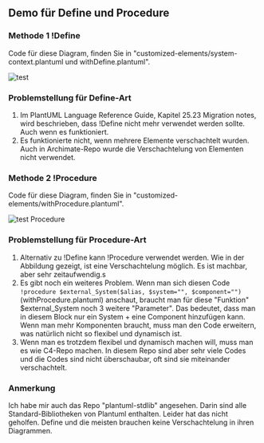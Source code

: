 ## Demo für Define und Procedure
### Methode 1 !Define
Code für diese Diagram, finden Sie in "customized-elements/system-context.plantuml und withDefine.plantuml".

![test](https://www.plantuml.com/plantuml/png/lPPTRvim58Rl_IlEwAIKY4HgBgS6DThINKsh-d4TkN0WgCP6jgEGTVtlEoQ40cscRT7mHKJiSzxtiGq-lZAMQxl91LWqbZ7pbCc2Qvw3niXocGg4PmRKhfMqTtP7_wNIEHViXR7HKc2EqYBx46EIIOIxdR6Od-EAYuoR070b-2CAloNdZSTrxtZimUNbFYKCWHkey-0iIP9P53MoozAYbboi_a7_a0j_OhIFMTr5gi23Iqzy7m9LY7DegS6P895fpCqQuqRpiyeB9McP_WgxoUe2DyHiT8k2sqn9iyuAqxXHx-h1E7YZDZh2nS6HDZf5k-W0k8SuSn2aC_Sy7pffxT6k0dmYn8t1CFHgAQz3y8LRdWYr7G8ZhhsEiTnMZqEGwChf6CVt0ZMtWu2elTKnacM9qMOO4jnR7NrFi11gDyXRKZaTtPkj76HVjl8OmJSkiuJEu24myjghpTA1-VyGxo_2LvJquehiHtMm4SMrLhcpkLUDQsLKGxup780t-HbwVky8E5bqEdsZMXtH9Zj5TJoPz4GNQQenFGbLLQ9i52iqqi9MwISsWjf4A9d2KjhCxjxK8_T0nKrZ9LTULBypdv9RTMe-FsoT-xph-4wHUgO4rx0yRwdqQrqv-srzBY-QKZU25yUFCdwT0atl8_Pk1VVRp58FJRr_N-01tF3T3HS-gtiU0sZ2EqK_yjbhmOu3gjxIQYL4fNiehgGNqKAlKGZb1J2TXZxhVCGKG0uUBRs8sm4kcJ99rtCNBXgQJ6Z8jIkQ7rt4VW40 "test")

### Problemstellung für Define-Art
1. Im PlantUML Language Reference Guide, Kapitel 25.23 Migration notes, wird beschrieben, dass !Define nicht mehr verwendet werden sollte. Auch wenn es funktioniert.
2. Es funktionierte nicht, wenn mehrere Elemente verschachtelt wurden. Auch in Archimate-Repo wurde die Verschachtelung von Elementen nicht verwendet.

### Methode 2 !Procedure
Code für diese Diagram, finden Sie in "customized-elements/withProcedure.plantuml".

![test Procedure](https://www.plantuml.com/plantuml/png/ZLPjRzis4FwkNt7MD4YANQpDno4skhekDc3D2iIVsXa6BL4s4OhqI6f9DlIVzTl-M8-aPBqvpW845e_7vvvxU4VohJP4cQhaOAWsy4d9ZEQLea4mgSHVbJGqXsDZX7Uo4ZbHJqb4E2Dw1X4dEyhnrpmTwJmCxHVPQ__5cRZ7hpIOHBjwuHedOGuHoVC6wvFKfc2FYLkO1Z48cLFj4K7HIhi1pGu2SbemmGoJ0cG1FL2CuIX4HguuBQamlwXzucoplkSCmje3HskBYrp3niEoPGKaZZnCvc3v0qmYv97VqeVVcQ2OGBpP_2dcS_Zo9OQfpnH_OuYThnDbRVcZvpalEzefIkxNzD4a9n4xCLBhkDd4mOHoJSynSF77yLx2HK2HioBmQJgHJrcEiDh1r0QyqUmV-hDZlrujVxtTVlZZThsz--tpoiulV9QcTj_S_6JT5t4JSISV8MmXGtILTuOgAdNIwZ_OBS_ts2dBSJLkLo9FqW3z06EC5fofuwKKXg0QQdkXeiTrZFgush1JVTK8vqrfkqdCVverGTmcrTlOTuu7FaudmFhmAhfwH-9_C-9mGPidRb6UPUturlWryw62hHv59JBNJ1VQiKxvHsqKfwAs0bRUwpfrHKsb1CIz14ODxwUnDX4UXnRkYDlku93rr8lxS62SehxURT46SSdRPTKELpRBNjjQiQwDr_2KwOsdNaBScMrZdyOjl1xZU_3fcnFyPVQOl4lW6SqMRJR_WwVk4UsBMqi-EFzmkjdGNfT4fSQ3KCjAPVOenBFLC46icwLJJy2hLulUt8MsY_1ieKeGlhrxqeQMRH5gD_PDaydoA0MUidNdw7icZaIH4lvrAW2UxPaXOeyxtbZitmViY3jRvdWFg9BmpjGxajtlbKrwARbKy4DH5DTPLdjy3Vo_Rr5FfT-aQ6iKzzE3lcpdOvzPH_OJy2clFhOrhrsHdXm6wAr7l6nSUllQwd5rvIMzkeARcrMjDdXEYqMZbktQZrBH-ZPB6lvfP_uKAMdYfqwc2xixH7LCqkVvTMcz1DoXynBioVKPv61KXWVAkPp1mu6OQqhCpBreqi3LVzXOxLrlxRXnGH2_9neOFdkA_xufM7AYDRndP8zLYk-GBdVxxDXcrY6912cfVQS0E0Cu0zPmt5MzbE8ZDGTfBwROLMSCWmpw4SulipUaOc9V3mz47vRuF7B34LoNPLX8-IPCprYllTMfufnGaTeSl4L8V0j-1m00 "test Procedure")

### Problemstellung für Procedure-Art
1. Alternativ zu !Define kann !Procedure verwendet werden. Wie in der Abbildung gezeigt, ist eine Verschachtelung möglich. Es ist machbar, aber sehr zeitaufwendig.s
2. Es gibt noch ein weiteres Problem. Wenn man sich diesen Code ```!procedure $external_System($alias, $system="", $component="")``` (withProcedure.plantuml) anschaut, braucht man für diese "Funktion" $external_System noch 3 weitere "Parameter". Das bedeutet, dass man in diesem Block nur ein System + eine Component hinzufügen kann. Wenn man mehr Komponenten braucht, muss man den Code erweitern, was natürlich nicht so flexibel und dynamisch ist.
3. Wenn man es trotzdem flexibel und dynamisch machen will, muss man es wie C4-Repo machen. In diesem Repo sind aber sehr viele Codes und die Codes sind nicht überschaubar, oft sind sie miteinander verschachtelt.

### Anmerkung
Ich habe mir auch das Repo "plantuml-stdlib" angesehen. Darin sind alle Standard-Bibliotheken von Plantuml enthalten. Leider hat das nicht geholfen. Define und die meisten brauchen keine Verschachtelung in ihren Diagrammen.